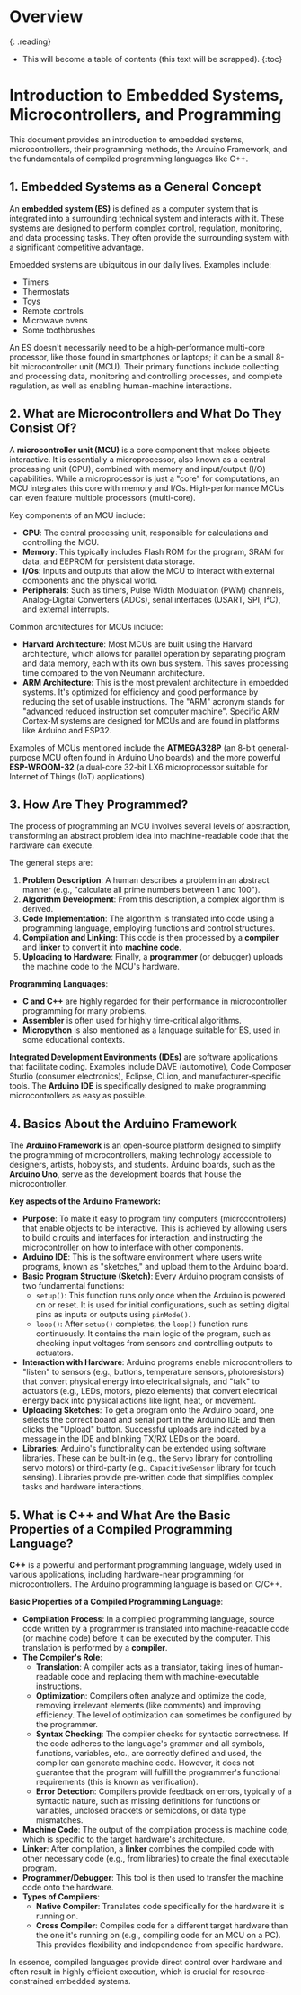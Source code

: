 # Overview
{: .reading}

* This will become a table of contents (this text will be scrapped).
{:toc}


# Introduction to Embedded Systems, Microcontrollers, and Programming

This document provides an introduction to embedded systems, microcontrollers, their programming methods, the Arduino Framework, and the fundamentals of compiled programming languages like C++.

## 1. Embedded Systems as a General Concept

An **embedded system (ES)** is defined as a computer system that is integrated into a surrounding technical system and interacts with it. These systems are designed to perform complex control, regulation, monitoring, and data processing tasks. They often provide the surrounding system with a significant competitive advantage.

Embedded systems are ubiquitous in our daily lives. Examples include:
*   Timers
*   Thermostats
*   Toys
*   Remote controls
*   Microwave ovens
*   Some toothbrushes

An ES doesn't necessarily need to be a high-performance multi-core processor, like those found in smartphones or laptops; it can be a small 8-bit microcontroller unit (MCU). Their primary functions include collecting and processing data, monitoring and controlling processes, and complete regulation, as well as enabling human-machine interactions.

## 2. What are Microcontrollers and What Do They Consist Of?

A **microcontroller unit (MCU)** is a core component that makes objects interactive. It is essentially a microprocessor, also known as a central processing unit (CPU), combined with memory and input/output (I/O) capabilities. While a microprocessor is just a "core" for computations, an MCU integrates this core with memory and I/Os. High-performance MCUs can even feature multiple processors (multi-core).

Key components of an MCU include:
*   **CPU**: The central processing unit, responsible for calculations and controlling the MCU.
*   **Memory**: This typically includes Flash ROM for the program, SRAM for data, and EEPROM for persistent data storage.
*   **I/Os**: Inputs and outputs that allow the MCU to interact with external components and the physical world.
*   **Peripherals**: Such as timers, Pulse Width Modulation (PWM) channels, Analog-Digital Converters (ADCs), serial interfaces (USART, SPI, I²C), and external interrupts.

Common architectures for MCUs include:
*   **Harvard Architecture**: Most MCUs are built using the Harvard architecture, which allows for parallel operation by separating program and data memory, each with its own bus system. This saves processing time compared to the von Neumann architecture.
*   **ARM Architecture**: This is the most prevalent architecture in embedded systems. It's optimized for efficiency and good performance by reducing the set of usable instructions. The "ARM" acronym stands for "advanced reduced instruction set computer machine". Specific ARM Cortex-M systems are designed for MCUs and are found in platforms like Arduino and ESP32.

Examples of MCUs mentioned include the **ATMEGA328P** (an 8-bit general-purpose MCU often found in Arduino Uno boards) and the more powerful **ESP-WROOM-32** (a dual-core 32-bit LX6 microprocessor suitable for Internet of Things (IoT) applications).

## 3. How Are They Programmed?

The process of programming an MCU involves several levels of abstraction, transforming an abstract problem idea into machine-readable code that the hardware can execute.

The general steps are:
1.  **Problem Description**: A human describes a problem in an abstract manner (e.g., "calculate all prime numbers between 1 and 100").
2.  **Algorithm Development**: From this description, a complex algorithm is derived.
3.  **Code Implementation**: The algorithm is translated into code using a programming language, employing functions and control structures.
4.  **Compilation and Linking**: This code is then processed by a **compiler** and **linker** to convert it into **machine code**.
5.  **Uploading to Hardware**: Finally, a **programmer** (or debugger) uploads the machine code to the MCU's hardware.

**Programming Languages**:
*   **C and C++** are highly regarded for their performance in microcontroller programming for many problems.
*   **Assembler** is often used for highly time-critical algorithms.
*   **Micropython** is also mentioned as a language suitable for ES, used in some educational contexts.

**Integrated Development Environments (IDEs)** are software applications that facilitate coding. Examples include DAVE (automotive), Code Composer Studio (consumer electronics), Eclipse, CLion, and manufacturer-specific tools. The **Arduino IDE** is specifically designed to make programming microcontrollers as easy as possible.

## 4. Basics About the Arduino Framework

The **Arduino Framework** is an open-source platform designed to simplify the programming of microcontrollers, making technology accessible to designers, artists, hobbyists, and students. Arduino boards, such as the **Arduino Uno**, serve as the development boards that house the microcontroller.

**Key aspects of the Arduino Framework:**
*   **Purpose**: To make it easy to program tiny computers (microcontrollers) that enable objects to be interactive. This is achieved by allowing users to build circuits and interfaces for interaction, and instructing the microcontroller on how to interface with other components.
*   **Arduino IDE**: This is the software environment where users write programs, known as "sketches," and upload them to the Arduino board.
*   **Basic Program Structure (Sketch)**: Every Arduino program consists of two fundamental functions:
    *   `setup()`: This function runs only once when the Arduino is powered on or reset. It is used for initial configurations, such as setting digital pins as inputs or outputs using `pinMode()`.
    *   `loop()`: After `setup()` completes, the `loop()` function runs continuously. It contains the main logic of the program, such as checking input voltages from sensors and controlling outputs to actuators.
*   **Interaction with Hardware**: Arduino programs enable microcontrollers to "listen" to sensors (e.g., buttons, temperature sensors, photoresistors) that convert physical energy into electrical signals, and "talk" to actuators (e.g., LEDs, motors, piezo elements) that convert electrical energy back into physical actions like light, heat, or movement.
*   **Uploading Sketches**: To get a program onto the Arduino board, one selects the correct board and serial port in the Arduino IDE and then clicks the "Upload" button. Successful uploads are indicated by a message in the IDE and blinking TX/RX LEDs on the board.
*   **Libraries**: Arduino's functionality can be extended using software libraries. These can be built-in (e.g., the `Servo` library for controlling servo motors) or third-party (e.g., `CapacitiveSensor` library for touch sensing). Libraries provide pre-written code that simplifies complex tasks and hardware interactions.

## 5. What is C++ and What Are the Basic Properties of a Compiled Programming Language?

**C++** is a powerful and performant programming language, widely used in various applications, including hardware-near programming for microcontrollers. The Arduino programming language is based on C/C++.

**Basic Properties of a Compiled Programming Language**:
*   **Compilation Process**: In a compiled programming language, source code written by a programmer is translated into machine-readable code (or machine code) before it can be executed by the computer. This translation is performed by a **compiler**.
*   **The Compiler's Role**:
    *   **Translation**: A compiler acts as a translator, taking lines of human-readable code and replacing them with machine-executable instructions.
    *   **Optimization**: Compilers often analyze and optimize the code, removing irrelevant elements (like comments) and improving efficiency. The level of optimization can sometimes be configured by the programmer.
    *   **Syntax Checking**: The compiler checks for syntactic correctness. If the code adheres to the language's grammar and all symbols, functions, variables, etc., are correctly defined and used, the compiler can generate machine code. However, it does not guarantee that the program will fulfill the programmer's functional requirements (this is known as verification).
    *   **Error Detection**: Compilers provide feedback on errors, typically of a syntactic nature, such as missing definitions for functions or variables, unclosed brackets or semicolons, or data type mismatches.
*   **Machine Code**: The output of the compilation process is machine code, which is specific to the target hardware's architecture.
*   **Linker**: After compilation, a **linker** combines the compiled code with other necessary code (e.g., from libraries) to create the final executable program.
*   **Programmer/Debugger**: This tool is then used to transfer the machine code onto the hardware.
*   **Types of Compilers**:
    *   **Native Compiler**: Translates code specifically for the hardware it is running on.
    *   **Cross Compiler**: Compiles code for a different target hardware than the one it's running on (e.g., compiling code for an MCU on a PC). This provides flexibility and independence from specific hardware.

In essence, compiled languages provide direct control over hardware and often result in highly efficient execution, which is crucial for resource-constrained embedded systems.

